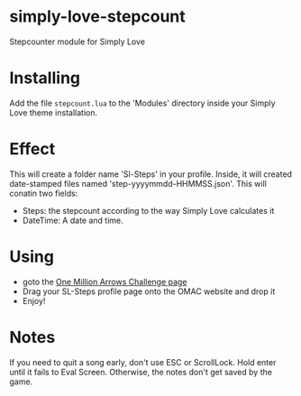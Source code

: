# simply-love-stepcount
Stepcounter module for Simply Love

# Installing
Add the file `stepcount.lua` to the 'Modules' directory inside your Simply Love theme installation.

# Effect
This will create a folder name 'Sl-Steps' in your profile. Inside, it will created date-stamped files named 'step-yyyymmdd-HHMMSS.json'. This will conatin two fields:

* Steps: the stepcount according to the way Simply Love calculates it
* DateTime: A date and time.

# Using

* goto the [One Million Arrows Challenge page](https://jeffreyatw.github.io/omac/)
* Drag your SL-Steps profile page onto the OMAC website and drop it
* Enjoy!

# Notes
If you need to quit a song early, don't use ESC or ScrollLock. Hold enter until it fails to Eval Screen. Otherwise, the notes don't get saved by the game.
